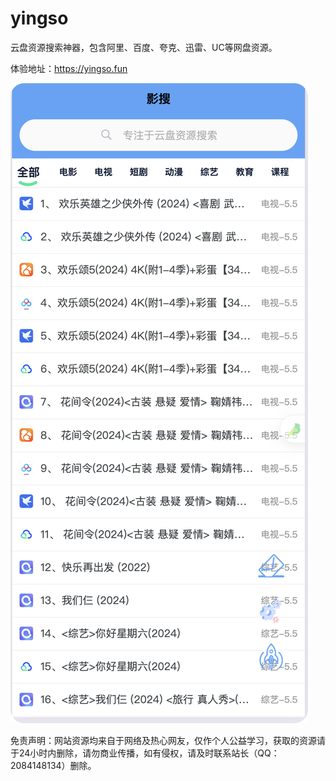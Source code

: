 # yingso
云盘资源搜索神器，包含阿里、百度、夸克、迅雷、UC等网盘资源。

体验地址：https://yingso.fun

![alt text](image.png)

免责声明：网站资源均来自于网络及热心网友，仅作个人公益学习，获取的资源请于24小时内删除，请勿商业传播，如有侵权，请及时联系站长（QQ：2084148134）删除。